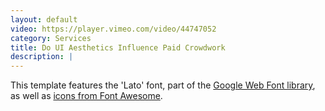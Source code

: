 ```yaml
---
layout: default
video: https://player.vimeo.com/video/44747052
category: Services
title: Do UI Aesthetics Influence Paid Crowdwork
description: |
---
```

This template features the 'Lato' font, part of the [Google Web Font library](http://www.google.com/fonts), as well as [icons from Font Awesome](http://fontawesome.io).
